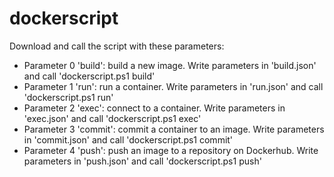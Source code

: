# dockerscript

Download and call the script with these parameters:
- Parameter 0 'build': build a new image. Write parameters in 'build.json' and call 'dockerscript.ps1 build'
- Parameter 1 'run': run a container. Write parameters in 'run.json' and call 'dockerscript.ps1 run' 
- Parameter 2 'exec': connect to a container. Write parameters in 'exec.json' and call 'dockerscript.ps1 exec' 
- Parameter 3 'commit': commit a container to an image. Write parameters in 'commit.json' and call 'dockerscript.ps1 commit' 
- Parameter 4 'push': push an image to a repository on Dockerhub. Write parameters in 'push.json' and call 'dockerscript.ps1 push' 
